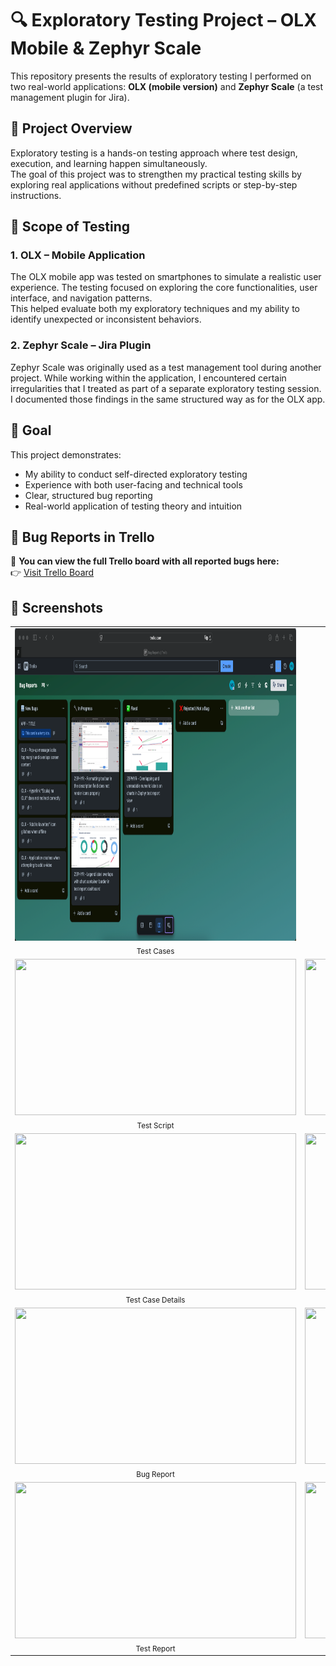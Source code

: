 # 🔍 Exploratory Testing Project – OLX Mobile & Zephyr Scale

This repository presents the results of exploratory testing I performed on two real-world applications: **OLX (mobile version)** and **Zephyr Scale** (a test management plugin for Jira).

## 🧪 Project Overview

Exploratory testing is a hands-on testing approach where test design, execution, and learning happen simultaneously.  
The goal of this project was to strengthen my practical testing skills by exploring real applications without predefined scripts or step-by-step instructions.

## 🧭 Scope of Testing

### 1. **OLX – Mobile Application**
The OLX mobile app was tested on smartphones to simulate a realistic user experience. The testing focused on exploring the core functionalities, user interface, and navigation patterns.  
This helped evaluate both my exploratory techniques and my ability to identify unexpected or inconsistent behaviors.

### 2. **Zephyr Scale – Jira Plugin**
Zephyr Scale was originally used as a test management tool during another project. While working within the application, I encountered certain irregularities that I treated as part of a separate exploratory testing session.  
I documented those findings in the same structured way as for the OLX app.


## 🎯 Goal

This project demonstrates:
- My ability to conduct self-directed exploratory testing
- Experience with both user-facing and technical tools
- Clear, structured bug reporting
- Real-world application of testing theory and intuition

## 🧾 Bug Reports in Trello

📌 **You can view the full Trello board with all reported bugs here:**  
👉 [Visit Trello Board](https://trello.com/b/WIeAiPE4/bug-reports)

## 📸 Screenshots


<table>
  <tr>
    <td align="center">
      <img src="screenshots/Window - Dashboard.png" width="1000" height="500"/><br/>
      <sub>Test Cases</sub>
    </td>
  </tr>
  <tr>
    <td align="center">
      <img src="screenshots/Zephyr - Test Script.png" width="450" height="250"/><br/>
      <sub>Test Script</sub>
    </td>
    <td align="center">
      <img src="screenshots/Zephyr - Test script (2).png" width="450" height="250"/><br/>
      <sub>Test Script</sub>
    </td>
  </tr>
   <tr>
    <td align="center">
      <img src="screenshots/Zephyr - Test Case Details.png" width="450" height="250"/><br/>
      <sub>Test Case Details</sub>
    </td>
    <td align="center">
      <img src="screenshots/Zephyr - Test Case Traceability.png" width="450" height="250"/><br/>
      <sub>Test Case Traceability</sub>
    </td>
  </tr>
   <tr>
    <td align="center">
      <img src="screenshots/Zephyr - Bug Report.png" width="450" height="250"/><br/>
      <sub>Bug Report</sub>
    </td>
    <td align="center">
      <img src="screenshots/Zephyr - Bug reports.png" width="450" height="250"/><br/>
      <sub>Bug Reports</sub>
    </td>
  </tr>
  <tr>
    <td align="center">
      <img src="screenshots/Zephyr - Test Report.png" width="450" height="250"/><br/>
      <sub>Test Report</sub>
    </td>
    <td align="center">
      <img src="screenshots/Zephyr - Test Report (2).png" width="450" height="250"/><br/>
      <sub>Test Report</sub>
    </td>
  </tr>
</table>
